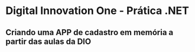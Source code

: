 # Digital Innovation One - Prática .NET

## Criando uma APP de cadastro em memória a partir das aulas da DIO

